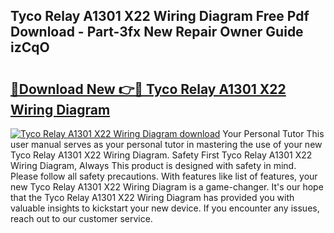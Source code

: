 ## Tyco Relay A1301 X22 Wiring Diagram Free Pdf Download - Part-3fx New Repair Owner Guide izCqO

# <h2><a href="http://dfqw2v.blite.top/?on=Tyco+Relay+A1301+X22+Wiring+Diagram">🔗Download New 👉🔴 Tyco Relay A1301 X22 Wiring Diagram</a></h2>

[![Tyco Relay A1301 X22 Wiring Diagram download](https://i.imgur.com/lujVjoI.png)](http://dfqw2v.blite.top/?on=Tyco+Relay+A1301+X22+Wiring+Diagram)
Your Personal Tutor This user manual serves as your personal tutor in mastering the use of your new Tyco Relay A1301 X22 Wiring Diagram. Safety First Tyco Relay A1301 X22 Wiring Diagram, Always This product is designed with safety in mind. Please follow all safety precautions. With features like list of features, your new Tyco Relay A1301 X22 Wiring Diagram is a game-changer. It's our hope that the Tyco Relay A1301 X22 Wiring Diagram has provided you with valuable insights to kickstart your new device. If you encounter any issues, reach out to our customer service.
